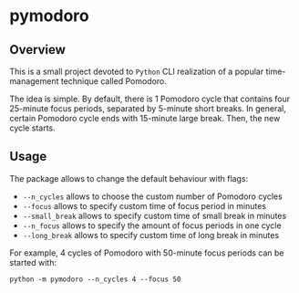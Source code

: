 # pymodoro

## Overview

This is a small project devoted to `Python` CLI realization of a popular time-management technique called Pomodoro.

The idea is simple. By default, there is 1 Pomodoro cycle that contains four 25-minute focus periods, separated by 5-minute short breaks. In general, certain Pomodoro cycle ends with 15-minute large break. Then, the new cycle starts.

## Usage

The package allows to change the default behaviour with flags:

- `--n_cycles` allows to choose the custom number of Pomodoro cycles
- `--focus` allows to specify custom time of focus period in minutes
- `--small_break` allows to specify custom time of small break in minutes
- `--n_focus` allows to specify the amount of focus periods in one cycle
- `--long_break` allows to specify custom time of long break in minutes

For example, 4 cycles of Pomodoro with 50-minute focus periods can be started with:

`python -m pymodoro --n_cycles 4 --focus 50`
